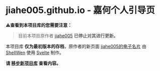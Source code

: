 # jiahe005.github.io - 嘉何个人引导页
**⚠查看到本项目库的您需要注意：**

> 目前本项目原作者 [jiahe005](https://github.com/jiahe005) **已停止对其进行更新。**

本项目库 **仅为最初版本的存档**，原作者的新页面 [jiahe005的电子名片](https://jiahe005.github.io) 由 [ShellWen](https://blog.gfmc.top) 使用 [Svelte](https://www.sveltejs.cn) 制作。

**请 [移步新项目库](https://github.com/ShellWen/JiaHe_saikou) 查看内容。**
